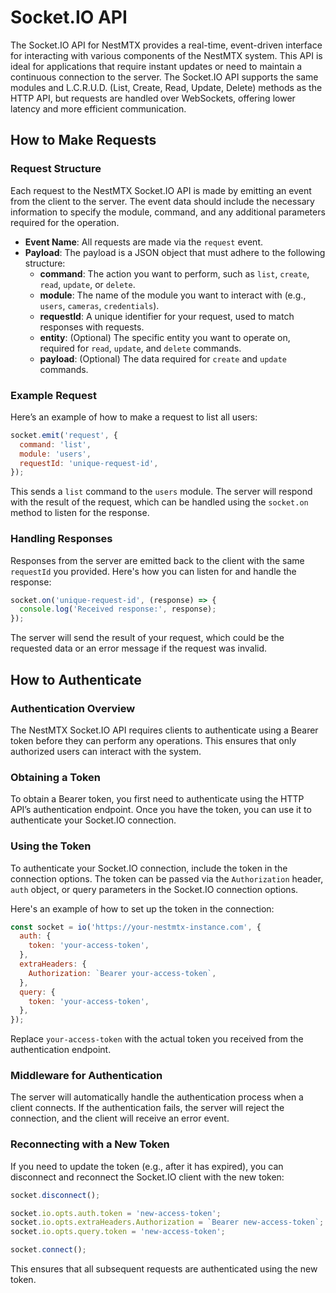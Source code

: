 # Socket.IO API

The Socket.IO API for NestMTX provides a real-time, event-driven interface for interacting with various components of the NestMTX system. This API is ideal for applications that require instant updates or need to maintain a continuous connection to the server. The Socket.IO API supports the same modules and L.C.R.U.D. (List, Create, Read, Update, Delete) methods as the HTTP API, but requests are handled over WebSockets, offering lower latency and more efficient communication.

## How to Make Requests

### Request Structure

Each request to the NestMTX Socket.IO API is made by emitting an event from the client to the server. The event data should include the necessary information to specify the module, command, and any additional parameters required for the operation.

- **Event Name**: All requests are made via the `request` event.
- **Payload**: The payload is a JSON object that must adhere to the following structure:
  - **command**: The action you want to perform, such as `list`, `create`, `read`, `update`, or `delete`.
  - **module**: The name of the module you want to interact with (e.g., `users`, `cameras`, `credentials`).
  - **requestId**: A unique identifier for your request, used to match responses with requests.
  - **entity**: (Optional) The specific entity you want to operate on, required for `read`, `update`, and `delete` commands.
  - **payload**: (Optional) The data required for `create` and `update` commands.

### Example Request

Here’s an example of how to make a request to list all users:

```javascript
socket.emit('request', {
  command: 'list',
  module: 'users',
  requestId: 'unique-request-id',
});
```

This sends a `list` command to the `users` module. The server will respond with the result of the request, which can be handled using the `socket.on` method to listen for the response.

### Handling Responses

Responses from the server are emitted back to the client with the same `requestId` you provided. Here's how you can listen for and handle the response:

```javascript
socket.on('unique-request-id', (response) => {
  console.log('Received response:', response);
});
```

The server will send the result of your request, which could be the requested data or an error message if the request was invalid.

## How to Authenticate

### Authentication Overview

The NestMTX Socket.IO API requires clients to authenticate using a Bearer token before they can perform any operations. This ensures that only authorized users can interact with the system.

### Obtaining a Token

To obtain a Bearer token, you first need to authenticate using the HTTP API’s authentication endpoint. Once you have the token, you can use it to authenticate your Socket.IO connection.

### Using the Token

To authenticate your Socket.IO connection, include the token in the connection options. The token can be passed via the `Authorization` header, `auth` object, or query parameters in the Socket.IO connection options.

Here's an example of how to set up the token in the connection:

```javascript
const socket = io('https://your-nestmtx-instance.com', {
  auth: {
    token: 'your-access-token',
  },
  extraHeaders: {
    Authorization: `Bearer your-access-token`,
  },
  query: {
    token: 'your-access-token',
  },
});
```

Replace `your-access-token` with the actual token you received from the authentication endpoint.

### Middleware for Authentication

The server will automatically handle the authentication process when a client connects. If the authentication fails, the server will reject the connection, and the client will receive an error event.

### Reconnecting with a New Token

If you need to update the token (e.g., after it has expired), you can disconnect and reconnect the Socket.IO client with the new token:

```javascript
socket.disconnect();

socket.io.opts.auth.token = 'new-access-token';
socket.io.opts.extraHeaders.Authorization = `Bearer new-access-token`;
socket.io.opts.query.token = 'new-access-token';

socket.connect();
```

This ensures that all subsequent requests are authenticated using the new token.
